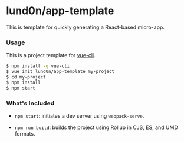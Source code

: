 # lund0n/app-template

This is template for quickly generating a React-based micro-app.

### Usage

This is a project template for [vue-cli](https://github.com/vuejs/vue-cli).

```bash
$ npm install -g vue-cli
$ vue init lund0n/app-template my-project
$ cd my-project
$ npm install
$ npm start
```

### What's Included

- `npm start`: initiates a dev server using `webpack-serve`.

- `npm run build`: builds the project using Rollup in CJS, ES, and UMD formats.
